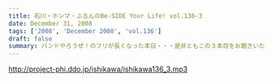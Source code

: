 ```yaml
---
title: 石川・ホンマ・ぶるんのBe-SIDE Your Life! vol.136-3
date: December 31, 2008
tags: ['2008', 'December 2008', 'vol.136']
draft: false
summary: バンドやろうぜ！のフリが長くなった本日・・・是非ともこの３本目をお聴きいただき・・・そして４本目へ・・・NAMAE
---
```


http://project-phi.ddo.jp/ishikawa/ishikawa136_3.mp3